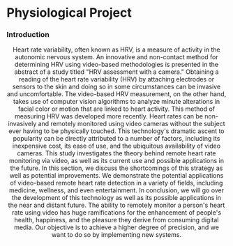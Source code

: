 # Physiological Project

### Introduction
<p align="center">
Heart rate variability, often known as HRV, is a measure of activity in the autonomic nervous system. An innovative and non-contact method for determining HRV using video-based methodologies is presented in the abstract of a study titled "HRV assessment with a camera." Obtaining a reading of the heart rate variability (HRV) by attaching electrodes or sensors to the skin and doing so in some circumstances can be invasive and uncomfortable. The video-based HRV measurement, on the other hand, takes use of computer vision algorithms to analyze minute alterations in facial color or motion that are linked to heart activity. This method of measuring HRV was developed more recently. Heart rates can be non-invasively and remotely monitored using video cameras without the subject ever having to be physically touched. This technology's dramatic ascent to popularity can be directly attributed to a number of factors, including its inexpensive cost, its ease of use, and the ubiquitous availability of video cameras. This study investigates the theory behind remote heart rate monitoring via video, as well as its current use and possible applications in the future. In this section, we discuss the shortcomings of this strategy as well as potential improvements. We demonstrate the potential applications of video-based remote heart rate detection in a variety of fields, including medicine, wellness, and even entertainment. In conclusion, we will go over the development of this technology as well as its possible applications in the near and distant future. The ability to remotely monitor a person's heart rate using video has huge ramifications for the enhancement of people's health, happiness, and the pleasure they derive from consuming digital media. Our objective is to achieve a higher degree of precision, and we want to do so by implementing new systems.
<p>

